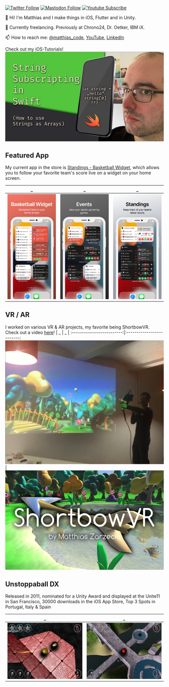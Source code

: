 [![Twitter Follow](https://img.shields.io/twitter/follow/matthias_code?style=social)](https://twitter.com/matthias_code) [![Mastodon Follow](https://img.shields.io/mastodon/follow/109324799475945668?domain=https%3A%2F%2Fmastodon.cloud&style=social)](https://mastodon.cloud/@matthias_code) [![Youtube Subscribe](https://img.shields.io/youtube/channel/subscribers/UCvMdsKesM05bIG0eq7M5z1g?style=social)](https://www.youtube.com/channel/UCvMdsKesM05bIG0eq7M5z1g?sub_confirmation=1)

👋 Hi! I'm Matthias and I make things in iOS, Flutter and in Unity.

📱 Currently freelancing. Previously at Chrono24, Dr. Oetker, IBM iX.

📫 How to reach me: [@matthias_code](https://twitter.com/matthias_code), [YouTube](https://www.youtube.com/channel/UCvMdsKesM05bIG0eq7M5z1g?sub_confirmation=1), [LinkedIn](https://www.linkedin.com/in/%F0%9F%8D%8F-matthias-zarzecki-b743353b/)

Check out my iOS-Tutorials!
[![Youtube Tutorial Link](media/youtube_screenshot_03.png)](https://www.youtube.com/channel/UCvMdsKesM05bIG0eq7M5z1g?sub_confirmation=1 "The Matthias iOS Development Show Channel")

## Featured App
My current app in the store is [Standings - Basketball Widget](https://apps.apple.com/de/app/standings-basketball-widget/id1597533063?l=en), which allows you to follow your favorite team's score live on a widget on your home screen.

| _ | _ | _ |
:-------------------------:|:-------------------------:|:-------------------------:
<img src="media/bb_appstore_6.5_01.png">|<img src="media/bb_appstore_6.5_02.png">|<img src="media/bb_appstore_6.5_03.png">

## VR / AR
I worked on various VR & AR projects, my favorite being ShortbowVR. Check out a video [here](https://www.youtube.com/watch?v=EDSy0RsnqVk)!
| _ | _ |
:-------------------------:|:-------------------------:
<img src="media/shortbow_vr_video_01.png">|<img src="media/shortbow_vr_09.png">

## Unstoppaball DX
Released in 2011, nominated for a Unity Award and displayed at the Unite11 in San Francisco, 30000 downloads in the iOS App Store, Top 3 Spots in Portugal, Italy & Spain

| _ | _ |
:-------------------------:|:-------------------------:
<img src="media/usb_screenshots/ipad_12.9_01.jpg">|<img src="media/usb_screenshots/ipad_9.7_05.jpg">
